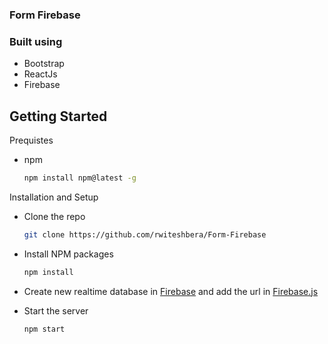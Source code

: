 ### Form Firebase

### Built using
- Bootstrap
- ReactJs
- Firebase

## Getting Started
Prequistes
- npm
    ```bash
    npm install npm@latest -g
    ```
Installation and Setup
- Clone the repo
    ```bash
    git clone https://github.com/rwiteshbera/Form-Firebase
    ```
- Install NPM packages
    ```bash
    npm install
    ```
- Create new realtime database in [Firebase](https://firebase.google.com/) and add the url in [Firebase.js](./src/components/Firebase.js)

- Start the server
    ```bash
    npm start
    ```